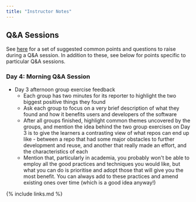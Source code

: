 ```yaml
---
title: "Instructor Notes"
---
```


## Q&A Sessions

See [here](https://github.com/SABS-R3/software-engineering-day1/blob/gh-pages/_extras/guide-common-qa.md) for a set of suggested common points and questions to raise during a Q&A session. In addition to these, see below for points specific to particular Q&A sessions.

### Day 4: Morning Q&A Session

- Day 3 afternoon group exercise feedback
    - Each group has two minutes for its reporter to highlight the two biggest positive things they found
    - Ask each group to focus on a very brief description of what they found and how it benefits users and developers of the software 
    - After all groups finished, highlight common themes uncovered by the groups, and mention the idea behind the two group exercises on Day 3 is to give the learners a contrasting view of what repos can end up like - between a repo that had some major obstacles to further development and reuse, and another that really made an effort, and the characteristics of each
    - Mention that, particularly in academia, you probably won't be able to employ all the good practices and techniques you would like, but what you can do is prioritise and adopt those that will give you the most benefit. You can always add to these practices and amend existing ones over time (which is a good idea anyway!)
  

{% include links.md %}
